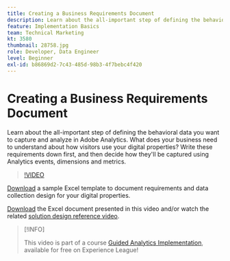```yaml
---
title: Creating a Business Requirements Document
description: Learn about the all-important step of defining the behavioral data you want to capture and analyze in Adobe Analytics. What does your business need to understand about how visitors use your digital properties? Write these requirements down first, and then decide how they'll be captured using Analytics events, dimensions and metrics. 
feature: Implementation Basics
team: Technical Marketing
kt: 3580
thumbnail: 28758.jpg
role: Developer, Data Engineer
level: Beginner
exl-id: b86869d2-7c43-485d-98b3-4f7bebc4f420
---
```

# Creating a Business Requirements Document

Learn about the all-important step of defining the behavioral data you want to capture and analyze in Adobe Analytics. What does your business need to understand about how visitors use your digital properties? Write these requirements down first, and then decide how they'll be captured using Analytics events, dimensions and metrics.

>[!VIDEO](https://video.tv.adobe.com/v/28758/?quality=12)

[Download](assets/aa-implementation-playbook.xlsx) a sample Excel template to document requirements and data collection design for your digital properties.

[Download](assets/geometrixx-clothiers-brd-sdr.xlsx) the Excel document presented in this video and/or watch the related [solution design reference video](creating-and-maintaining-an-sdr.md).

>[!INFO]
>
> This video is part of a course [Guided Analytics Implementation](https://experienceleague.adobe.com/?recommended=Analytics-D-1-2019.1), available for free on Experience League!
